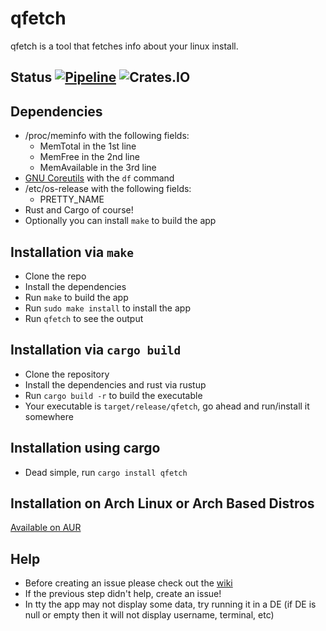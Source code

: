 # qfetch

qfetch is a tool that fetches info about your linux install.

## Status [![Pipeline](https://github.com/mrquantumoff/qfetch/actions/workflows/rust.yml/badge.svg)](https://github.com/mrquantumoff/qfetch/actions/workflows/rust.yml) ![Crates.IO](https://img.shields.io/crates/v/qfetch)

## Dependencies
* /proc/meminfo with the following fields:
    * MemTotal in the 1st line
    * MemFree in the 2nd line
    * MemAvailable in the 3rd line
* [GNU Coreutils](https://www.gnu.org/software/coreutils/) with the ```df``` command
* /etc/os-release with the following fields:
    * PRETTY_NAME
* Rust and Cargo of course!
* Optionally you can install ```make``` to build the app

## Installation via ```make```
* Clone the repo
* Install the dependencies
* Run ```make``` to build the app
* Run ```sudo make install``` to install the app
* Run ```qfetch``` to see the output

## Installation via ``` cargo build ```
* Clone the repository
* Install the dependencies and rust via rustup
* Run ```cargo build -r``` to build the executable
* Your executable is ```target/release/qfetch```, go ahead and run/install it somewhere
## Installation using cargo
* Dead simple, run ```cargo install qfetch```

## Installation on Arch Linux or Arch Based Distros
[Available on AUR](https://aur.archlinux.org/packages/qfetch/)

## Help
* Before creating an issue please check out the [wiki](https://github.com/mrquantumoff/qfetch/wiki/Setting-up-ASCII-logos)
* If the previous step didn't help, create an issue!
* In tty the app may not display some data, try running it in a DE (if DE is null or empty then it will not display username, terminal, etc)
